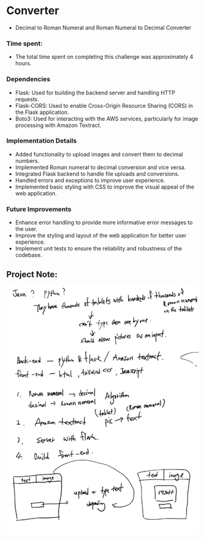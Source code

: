 # Converter
 - Decimal to Roman Numeral and Roman Numeral to Decimal Converter

### Time spent:
 - The total time spent on completing this challenge was approximately 4 hours.

### Dependencies

- Flask: Used for building the backend server and handling HTTP requests.
- Flask-CORS: Used to enable Cross-Origin Resource Sharing (CORS) in the Flask application.
- Boto3: Used for interacting with the AWS services, particularly for image processing with Amazon Textract.

### Implementation Details

- Added functionality to upload images and convert them to decimal numbers.
- Implemented Roman numeral to decimal conversion and vice versa.
- Integrated Flask backend to handle file uploads and conversions.
- Handled errors and exceptions to improve user experience.
- Implemented basic styling with CSS to improve the visual appeal of the web application.

### Future Improvements

- Enhance error handling to provide more informative error messages to the user.
- Improve the styling and layout of the web application for better user experience.
- Implement unit tests to ensure the reliability and robustness of the codebase.

## Project Note:
![Project Concept Note](ProjectNote.jpg)

